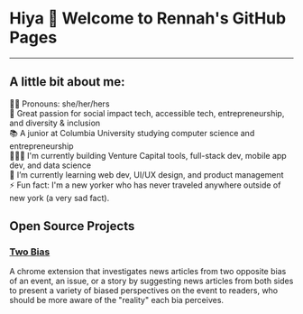 # Hiya 👋 Welcome to Rennah's GitHub Pages
-----
## A little bit about me:
👧🏻 Pronouns: she/her/hers<br>
💖 Great passion for social impact tech, accessible tech, entrepreneurship, and diversity & inclusion<br>
📚 A junior at Columbia University studying computer science and entrepreneurship<br>
👩🏻‍💻 I'm currently building Venture Capital tools, full-stack dev, mobile app dev, and data science<br>
🌱 I’m currently learning web dev, UI/UX design, and product management<br>
⚡ Fun fact: I'm a new yorker who has never traveled anywhere outside of new york (a very sad fact).<br>

## Open Source Projects
### [Two Bias](https://github.com/rennahweng/two-bias)
A chrome extension that investigates news articles from two opposite bias of an event, an issue, or a story by suggesting news articles from both sides to present a variety of biased perspectives on the event to readers, who should be more aware of the "reality" each bia perceives.
